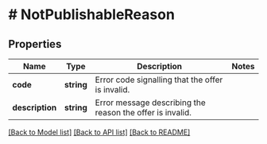 # # NotPublishableReason

## Properties

Name | Type | Description | Notes
------------ | ------------- | ------------- | -------------
**code** | **string** | Error code signalling that the offer is invalid. |
**description** | **string** | Error message describing the reason the offer is invalid. |

[[Back to Model list]](../../README.md#models) [[Back to API list]](../../README.md#endpoints) [[Back to README]](../../README.md)
